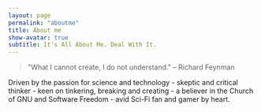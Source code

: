 ```yaml
---
layout: page
permalink: "aboutme"
title: About me
show-avatar: true
subtitle: It's All About Me. Deal With It.
---
```


<style>
.SapientRazorfish {
    text-transform: uppercase;
    letter-spacing: 2px;
    font-family: "Gotham A", "Gotham B", Helvetica, Arial, sans-serif;
    font-weight: bold;
    font-size: 16px;
}
</style>

> "What I cannot create, I do not understand." – Richard Feynman

Driven by the passion for science and technology - skeptic and critical thinker - keen on tinkering,
breaking and creating - a believer in the Church of GNU and Software Freedom - avid Sci-Fi fan and gamer by heart.
